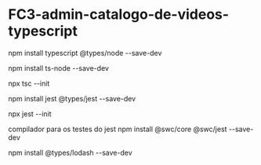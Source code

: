 # FC3-admin-catalogo-de-videos-typescript

npm install typescript @types/node --save-dev

npm install ts-node --save-dev

 npx tsc --init

npm  install jest @types/jest --save-dev

npx jest --init

compilador para os testes do jest
 npm  install @swc/core @swc/jest --save-dev

npm install  @types/lodash --save-dev